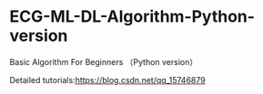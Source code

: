 # ECG-ML-DL-Algorithm-Python-version
Basic Algorithm For Beginners （Python version）

Detailed tutorials:https://blog.csdn.net/qq_15746879
